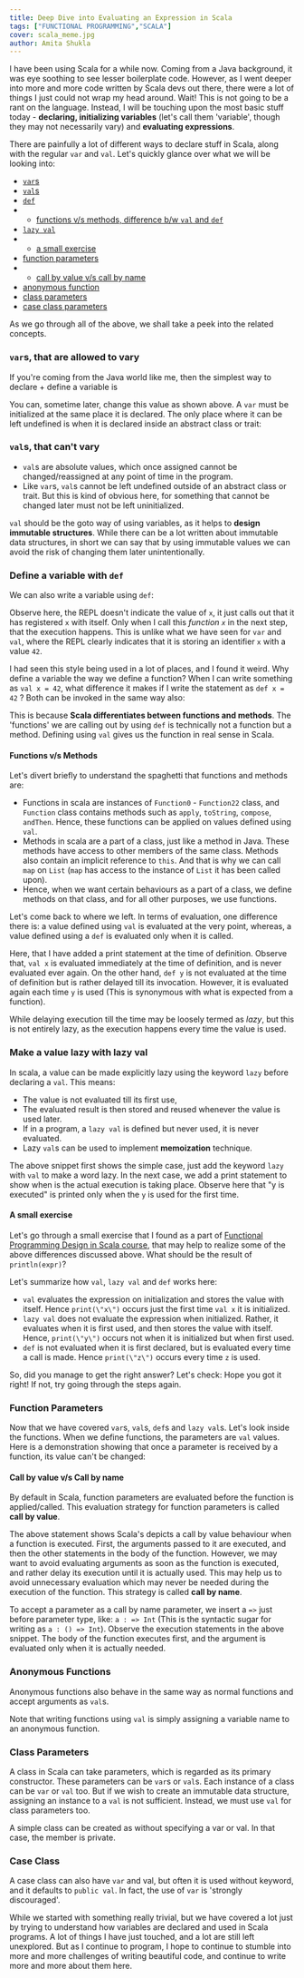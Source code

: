 ```yaml
---
title: Deep Dive into Evaluating an Expression in Scala
tags: ["FUNCTIONAL PROGRAMMING","SCALA"]
cover: scala_meme.jpg
author: Amita Shukla
---
```



I have been using Scala for a while now. Coming from a Java background, it was eye soothing to see lesser boilerplate code. However, as I went deeper into more and more code written by Scala devs out there, there were a lot of things I just could not wrap my head around. Wait! This is not going to be a rant on the language. Instead, I will be touching upon the most basic stuff today - **declaring, initializing variables** (let's call them 'variable', though they may not necessarily vary) and **evaluating expressions**. 
 
There are painfully a lot of different ways to declare stuff in Scala, along with the regular `var` and `val`. Let's quickly glance over what we will be looking into: 


- [`var`s](https://www.blogger.com/blogger.g?blogID=1167440767733751967&pli=1#vars)
- [`val`s](https://www.blogger.com/blogger.g?blogID=1167440767733751967&pli=1#vals)
- [`def`](https://www.blogger.com/blogger.g?blogID=1167440767733751967&pli=1#defs)
- - [functions v/s methods, difference b/w `val` and `def`](https://www.blogger.com/blogger.g?blogID=1167440767733751967&pli=1#fvsm)
- [`lazy val`](https://www.blogger.com/blogger.g?blogID=1167440767733751967&pli=1#lazy_vals)
- - [a small exercise](https://www.blogger.com/blogger.g?blogID=1167440767733751967&pli=1#exercise)
- [function parameters](https://www.blogger.com/blogger.g?blogID=1167440767733751967&pli=1#function_params)
- - [call by value v/s call by name](https://www.blogger.com/blogger.g?blogID=1167440767733751967&pli=1#evaluation_strategies)
- [anonymous function](https://www.blogger.com/blogger.g?blogID=1167440767733751967&pli=1#anon_functions)
- [class parameters](https://www.blogger.com/blogger.g?blogID=1167440767733751967&pli=1#class_params)
- [case class parameters](https://www.blogger.com/blogger.g?blogID=1167440767733751967&pli=1#case_class_params)

As we go through all of the above, we shall take a peek into the related concepts.

 


### `var`s, that are allowed to vary

If you're coming from the Java world like me, then the simplest way to declare + define a variable is

 


You can, sometime later, change this value as shown above. 
A `var` must be initialized at the same place it is declared. The only place where it can be left undefined is when it is declared inside an abstract class or trait:

 


### `val`s, that can't vary

- `val`s are absolute values, which once assigned cannot be changed/reassigned at any point of time in the program.
- Like `var`s, `val`s cannot be left undefined outside of an abstract class or trait. But this is kind of obvious here, for something that cannot be changed later must not be left uninitialized.

`val` should be the goto way of using variables, as it helps to **design immutable structures**. While there can be a lot written about immutable data structures, in short we can say that by using immutable values we can avoid the risk of changing them later unintentionally.

 


### Define a variable with `def`

We can also write a variable using `def`:

Observe here, the REPL doesn't indicate the value of `x`, it just calls out that it has registered `x` with itself. Only when I call this _function `x`_ in the next step, that the execution happens. This is unlike what we have seen for `var` and `val`, where the REPL clearly indicates that it is storing an identifier `x` with a value `42`. 


I had seen this style being used in a lot of places, and I found it weird. Why define a variable the way we define a function? When I can write something as `val x = 42`, what difference it makes if I write the statement as `def x = 42` ? Both can be invoked in the same way also:

 


This is because **Scala differentiates between functions and methods**. The 'functions' we are calling out by using `def` is technically not a function but a method. Defining using `val` gives us the function in real sense in Scala. 
 


<re-img src="scala_meme.jpg"></re-img>

 
 


#### Functions v/s Methods

Let's divert briefly to understand the spaghetti that functions and methods are: 


- Functions in scala are instances of `Function0` - `Function22` class, and `Function` class contains methods such as `apply`, `toString`, `compose`, `andThen`. Hence, these functions can be applied on values defined using `val`.
- Methods in scala are a part of a class, just like a method in Java. These methods have access to other members of the same class. Methods also contain an implicit reference to `this`. And that is why we can call `map` on `List` (`map` has access to the instance of `List` it has been called upon).
- Hence, when we want certain behaviours as a part of a class, we define methods on that class, and for all other purposes, we use functions.

Let's come back to where we left. In terms of evaluation, one difference there is: a value defined using `val` is evaluated at the very point, whereas, a value defined using a `def` is evaluated only when it is called.

 


Here, that I have added a print statement at the time of definition. Observe that, `val x` is evaluated immediately at the time of definition, and is never evaluated ever again. On the other hand, `def y` is not evaluated at the time of definition but is rather delayed till its invocation. However, it is evaluated again each time `y` is used (This is synonymous with what is expected from a function).

While delaying execution till the time may be loosely termed as _lazy_, but this is not entirely lazy, as the execution happens every time the value is used.

### Make a value lazy with lazy val

In scala, a value can be made explicitly lazy using the keyword `lazy` before declaring a `val`. This means: 


- The value is not evaluated till its first use,
- The evaluated result is then stored and reused whenever the value is used later.
- If in a program, a `lazy val` is defined but never used, it is never evaluated.
- Lazy `val`s can be used to implement **memoization** technique.

The above snippet first shows the simple case, just add the keyword `lazy` with `val` to make a word lazy. In the next case, we add a print statement to show when is the actual execution is taking place. Observe here that \"y is executed\" is printed only when the `y` is used for the first time. 
 


#### A small exercise

Let's go through a small exercise that I found as a part of [Functional Programming Design in Scala course](https://www.coursera.org/learn/progfun2?specialization=scala), that may help to realize some of the above differences discussed above. 
What should be the result of `println(expr)`? 
 
Let's summarize how `val`, `lazy val` and `def` works here: 


- `val` evaluates the expression on initialization and stores the value with itself. Hence `print(\"x\")` occurs just the first time `val x` it is initialized.
- `lazy val` does not evaluate the expression when initialized. Rather, it evaluates when it is first used, and then stores the value with itself. Hence, `print(\"y\")` occurs not when it is initialized but when first used.
- `def` is not evaluated when it is first declared, but is evaluated every time a call is made. Hence `print(\"z\")` occurs every time `z` is used.

So, did you manage to get the right answer? Let's check: 
Hope you got it right! If not, try going through the steps again.

 


### Function Parameters

Now that we have covered `var`s, `val`s, `def`s and `lazy val`s. Let's look inside the functions. When we define functions, the parameters are `val` values. Here is a demonstration showing that once a parameter is received by a function, its value can't be changed:

#### Call by value v/s Call by name

By default in Scala, function parameters are evaluated before the function is applied/called. This evaluation strategy for function parameters is called **call by value**. 
 
The above statement shows Scala's depicts a call by value behaviour when a function is executed. First, the arguments passed to it are executed, and then the other statements in the body of the function. 
However, we may want to avoid evaluating arguments as soon as the function is executed, and rather delay its execution until it is actually used. This may help us to avoid unnecessary evaluation which may never be needed during the execution of the function. This strategy is called **call by name**. 
 
To accept a parameter as a call by name parameter, we insert a `=>` just before parameter type, like: `a : => Int` (This is the syntactic sugar for writing as `a : () => Int`). Observe the execution statements in the above snippet. The body of the function executes first, and the argument is evaluated only when it is actually needed. 
 


### Anonymous Functions

Anonymous functions also behave in the same way as normal functions and accept arguments as `val`s. 


Note that writing functions using `val` is simply assigning a variable name to an anonymous function. 
 


### Class Parameters

A class in Scala can take parameters, which is regarded as its primary constructor. These parameters can be `var`s or `val`s. 
Each instance of a class can be `var` or `val` too. But if we wish to create an immutable data structure, assigning an instance to a `val` is not sufficient. Instead, we must use `val` for class parameters too. 


A simple class can be created as without specifying a var or val. In that case, the member is private. 
 


### Case Class

A case class can also have `var` and val, but often it is used without keyword, and it defaults to `public val`. In fact, the use of `var` is 'strongly discouraged'. 
 


While we started with something really trivial, but we have covered a lot just by trying to understand how variables are declared and used in Scala programs. A lot of things I have just touched, and a lot are still left unexplored. But as I continue to program, I hope to continue to stumble into more and more challenges of writing beautiful code, and continue to write more and more about them here.

